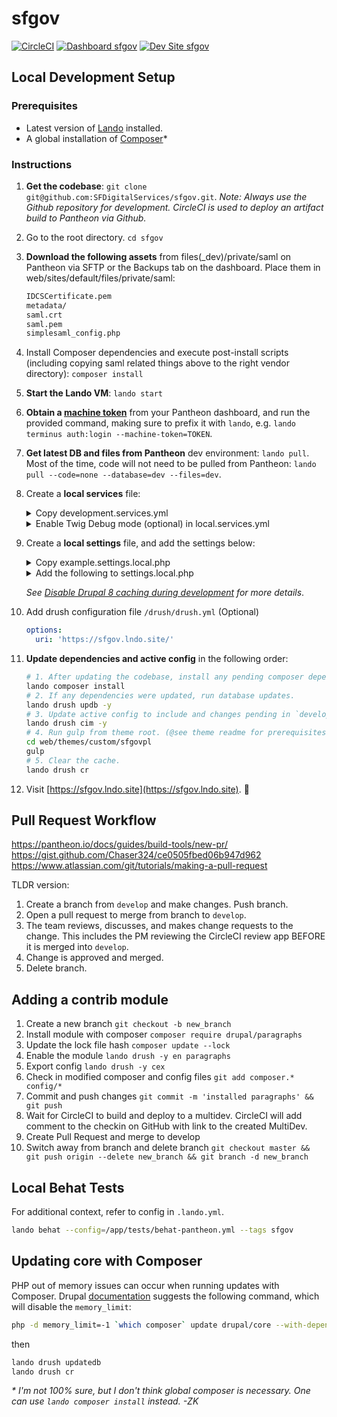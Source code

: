 # sfgov

[![CircleCI](https://circleci.com/gh/SFDigitalServices/sfgov.svg?style=shield)](https://circleci.com/gh/SFDigitalServices/sfgov)
[![Dashboard sfgov](https://img.shields.io/badge/dashboard-sfgov-yellow.svg)](https://dashboard.pantheon.io/sites/91d50373-c4cf-40e4-a646-cb73e16a140c#dev/code)
[![Dev Site sfgov](https://img.shields.io/badge/site-sfgov-blue.svg)](http://dev-sfgov.pantheonsite.io/)

## Local Development Setup

### Prerequisites

- Latest version of [Lando](https://docs.devwithlando.io) installed.
- A global installation of [Composer](https://getcomposer.org)*

### Instructions

1. **Get the codebase**: `git clone git@github.com:SFDigitalServices/sfgov.git`. _Note: Always use the Github repository for development. CircleCI is used to deploy an artifact build to Pantheon via Github._
2. Go to the root directory. `cd sfgov`
3. **Download the following assets** from files(_dev)/private/saml on Pantheon via SFTP or the Backups tab on the dashboard. Place them in web/sites/default/files/private/saml:

    ```sh
    IDCSCertificate.pem
    metadata/
    saml.crt
    saml.pem
    simplesaml_config.php
    ```
4. Install Composer dependencies and execute post-install scripts (including copying saml related things above to the right vendor directory): `composer install`
5. **Start the Lando VM**: `lando start`
6. **Obtain a [machine token](https://pantheon.io/docs/machine-tokens/)** from your Pantheon dashboard, and run the provided command, making sure to prefix it with `lando`, e.g. `lando terminus auth:login --machine-token=TOKEN`.
7. **Get latest DB and files from Pantheon** dev environment: `lando pull`. Most of the time, code will not need to be pulled from Pantheon: `lando pull --code=none --database=dev --files=dev`.
8. Create a **local services** file:

    <details>
      <summary>Copy development.services.yml</summary>

      ```sh
      cp web/sites/development.services.yml web/sites/default/local.services.yml
      ```

    </details>

    <details>
      <summary>Enable Twig Debug mode (optional) in local.services.yml</summary>

      ```yml
      parameters:
        # Add Twig config below "parameters".
        twig.config:
          debug: true
          auto_reload: true
          cache: false
      ```

    </details>

9. Create a **local settings** file, and add the settings below:

    <details>
      <summary>Copy example.settings.local.php</summary>

      ```sh
      cp web/sites/example.settings.local.php web/sites/default/settings.local.php
      ```

    </details>

    <details>
      <summary>Add the following to settings.local.php</summary>

      ```php
      # Point to your local services file:
      $settings['container_yamls'][] = DRUPAL_ROOT . '/sites/default/local.services.yml';

      # Add a dummy hash salt.
      $settings['hash_salt'] = 'whatever';

      # Database settings.
      $databases['default']['default'] = array (
        'database' => 'pantheon',
        'username' => 'pantheon',
        'password' => 'pantheon',
        'prefix' => '',
        'host' => 'database',
        'port' => '3306',
        'namespace' => 'Drupal\\Core\\Database\\Driver\\mysql',
        'driver' => 'mysql',
      );
      ```

    </details>

    _See [Disable Drupal 8 caching during development](https://www.drupal.org/node/2598914) for more details_.

10. Add drush configuration file `/drush/drush.yml` (Optional)

    ```yaml
    options:
      uri: 'https://sfgov.lndo.site/'
    ```

11. **Update dependencies and active config** in the following order:

    ```sh
    # 1. After updating the codebase, install any pending composer dependencies.
    lando composer install
    # 2. If any dependencies were updated, run database updates.
    lando drush updb -y
    # 3. Update active config to include and changes pending in `develop`.
    lando drush cim -y
    # 4. Run gulp from theme root. (@see theme readme for prerequisites.)
    cd web/themes/custom/sfgovpl
    gulp
    # 5. Clear the cache.
    lando drush cr
    ```

11. Visit [https://sfgov.lndo.site](https://sfgov.lndo.site). 🎉

## Pull Request Workflow

https://pantheon.io/docs/guides/build-tools/new-pr/
https://gist.github.com/Chaser324/ce0505fbed06b947d962
https://www.atlassian.com/git/tutorials/making-a-pull-request

TLDR version:

1. Create a branch from `develop` and make changes. Push branch.
2. Open a pull request to merge from branch to `develop`.
3. The team reviews, discusses, and makes change requests to the change. This includes the PM reviewing the CircleCI review app BEFORE it is merged into `develop`.
4. Change is approved and merged.
5. Delete branch.

## Adding a contrib module

1. Create a new branch `git checkout -b new_branch`
2. Install module with composer `composer require drupal/paragraphs`
3. Update the lock file hash `composer update --lock`
4. Enable the module `lando drush -y en paragraphs`
5. Export config `lando drush -y cex`
6. Check in modified composer and config files `git add composer.* config/*`
7. Commit and push changes `git commit -m 'installed paragraphs' && git push`
8. Wait for CircleCI to build and deploy to a multidev. CircleCI will add comment to the checkin on GitHub with link to the created MultiDev.
9. Create Pull Request and merge to develop
10. Switch away from branch and delete branch `git checkout master && git push origin --delete new_branch && git branch -d new_branch`

## Local Behat Tests

For additional context, refer to config in `.lando.yml`.

```sh
lando behat --config=/app/tests/behat-pantheon.yml --tags sfgov
```

## Updating core with Composer

PHP out of memory issues can occur when running updates with Composer. Drupal [documentation](https://www.drupal.org/docs/8/update/update-core-via-composer) suggests the following command, which will disable the `memory_limit`:

```sh
php -d memory_limit=-1 `which composer` update drupal/core --with-dependencies
```

then

```sh
lando drush updatedb
lando drush cr
```

_* I'm not 100% sure, but I don't think global composer is necessary. One can use `lando composer install` instead. -ZK_

